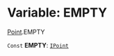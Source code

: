 # Variable: EMPTY

[Point](/auto-docs/fixed-layout-editor/modules/Point.md).EMPTY

`Const` **EMPTY**: [`IPoint`](/auto-docs/fixed-layout-editor/interfaces/IPoint.md)
